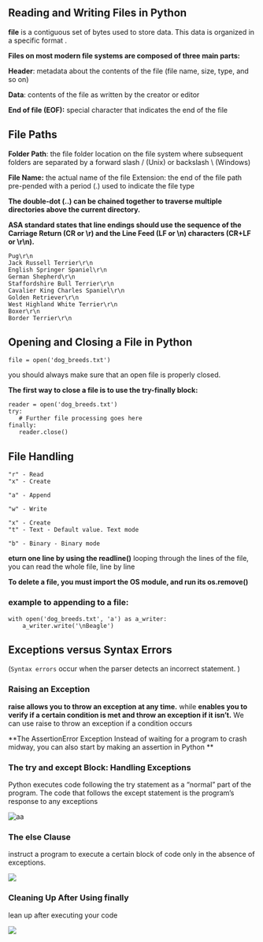 ## Reading and Writing Files in Python

**file** is a contiguous set of bytes used to store data. This data is organized in a specific format .

**Files on most modern file systems are composed of three main parts:**

**Header**: metadata about the contents of the file (file name, size, type, and so on)

**Data**: contents of the file as written by the creator or editor

**End of file (EOF):** special character that indicates the end of the file


## File Paths

**Folder Path**: the file folder location on the file system where subsequent folders are separated by a forward slash / (Unix) or backslash \ (Windows)

**File Name:** the actual name of the file
Extension: the end of the file path pre-pended with a period (.) used to indicate the file type

**The double-dot (..) can be chained together to traverse multiple directories above the current directory.**

**ASA standard states that line endings should use the sequence of the Carriage Return (CR or \r) and the Line Feed (LF or \n) characters (CR+LF or \r\n).**


```
Pug\r\n
Jack Russell Terrier\r\n
English Springer Spaniel\r\n
German Shepherd\r\n
Staffordshire Bull Terrier\r\n
Cavalier King Charles Spaniel\r\n
Golden Retriever\r\n
West Highland White Terrier\r\n
Boxer\r\n
Border Terrier\r\n
```


## Opening and Closing a File in Python
`file = open('dog_breeds.txt')`

you should always make sure that an open file is properly closed.

 **The first way to close a file is to use the try-finally block:**
 ```
 reader = open('dog_breeds.txt')
try:
    # Further file processing goes here
finally:
    reader.close()

```
## File Handling

```
"r" - Read 
"x" - Create 

"a" - Append 

"w" - Write 

"x" - Create 
"t" - Text - Default value. Text mode

"b" - Binary - Binary mode 
```

**eturn one line by using the readline()**
looping through the lines of the file, you can read the whole file, line by line


**To delete a file, you must import the OS module, and run its os.remove()**

### example to appending to a file:

```
with open('dog_breeds.txt', 'a') as a_writer:
    a_writer.write('\nBeagle')

  ```



## Exceptions versus Syntax Errors


(`Syntax errors` occur when the parser detects an incorrect statement. )

### Raising an Exception
**raise allows you to throw an exception at any time.**
while **enables you to verify if a certain condition is met and throw an exception if it isn’t.**
We can use raise to throw an exception if a condition occurs

**The AssertionError Exception
Instead of waiting for a program to crash midway, you can also start by making an assertion in Python **


### The try and except Block: Handling Exceptions

Python executes code following the try statement as a “normal” part of the program. The code that follows the except statement is the program’s response to any exceptions

![aa](https://files.realpython.com/media/try_except.c94eabed2c59.png)

### The else Clause

instruct a program to execute a certain block of code only in the absence of exceptions.

![](https://files.realpython.com/media/try_except_else.703aaeeb63d3.png)



### Cleaning Up After Using finally

lean up after executing your code

![](https://files.realpython.com/media/try_except_else_finally.a7fac6c36c55.png)



